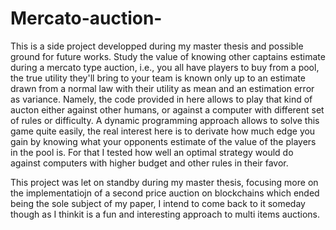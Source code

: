# Mercato-auction-
This is a side project developped during my master thesis and possible ground for future works.
Study the value of knowing other captains estimate during a mercato type auction, i.e., you all have players to buy from a pool, the true utility they'll bring to your team is known only up to an estimate drawn from a normal law with their utility as mean and an estimation error as variance.
Namely, the code provided in here allows to play that kind of aucton either against other humans, or against a computer with different set of rules or difficulty.
A dynamic programming approach allows to solve this game quite easily, the real interest here is to derivate how much edge you gain by knowing what your opponents estimate of the value of the players in the pool is.
For that I tested how well an optimal strategy would do against computers with higher budget and other rules in their favor. 

This project was let on standby during my master thesis, focusing more on the implementatiojn of a second price auction on blockchains which ended being the sole subject of my paper, I intend to come back to it someday though as I thinkit is a fun and interesting approach to multi items auctions.

